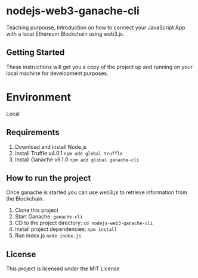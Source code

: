 # nodejs-web3-ganache-cli

Teaching purpouse, Introduction on how to connect your JavaScript App with a local Ethereum Blockchain using web3.js.

## Getting Started

These instructions will get you a copy of the project up and running on your local machine for development purposes.

# Environment

Local

## Requirements

1. Download and install Node.js
2. Install Truffle v4.0.1 `npm add global truffle`
3. Install Ganache v6.1.0 `npm add global ganache-cli`

## How to run the project

Once ganache is started you can use web3.js to retrieve information from the Blockchain.

1. Clone this project
2. Start Ganache: `ganache-cli`
2. CD to the project directory: `cd nodejs-web3-ganache-cli`
3. Install project dependencies: `npm install`
4. Run index.js `node index.js`

## License

This project is licensed under the MIT License
